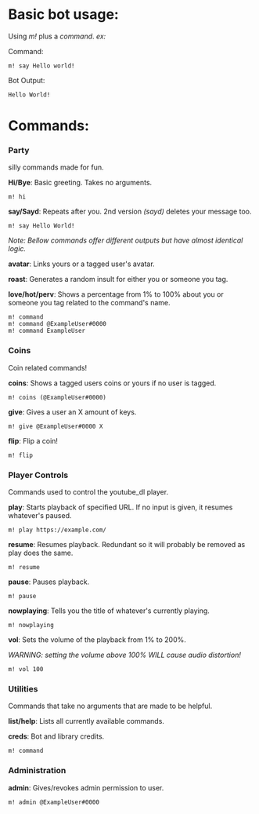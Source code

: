 # Basic bot usage: #
Using *m!* plus a *command*.
*ex:*

Command:
```
m! say Hello world!
```
Bot Output:
```
Hello World!
```
# Commands: #

### Party ###
silly commands made for fun.

**Hi/Bye**: Basic greeting. Takes no arguments.
```
m! hi
```

**say/Sayd**: Repeats after you. 2nd version *(sayd)* deletes your message too.
```
m! say Hello World!
```
*Note: Bellow commands offer different outputs but have almost identical logic.*

**avatar**: Links yours or a tagged user's avatar.

**roast**: Generates a random insult for either you or someone you tag.

**love/hot/perv**: Shows a percentage from 1% to 100% about you or someone you tag related to the command's name.

```
m! command
m! command @ExampleUser#0000
m! command ExampleUser
```

### Coins ###
Coin related commands!

**coins**: Shows a tagged users coins or yours if no user is tagged.
```
m! coins (@ExampleUser#0000)
```
**give**: Gives a user an X amount of keys.
```
m! give @ExampleUser#0000 X
```
**flip**: Flip a coin!
```
m! flip
```

### Player Controls ###
Commands used to control the youtube_dl player.

**play**: Starts playback of specified URL. If no input is given, it resumes whatever's paused.
```
m! play https://example.com/
```
**resume**: Resumes playback. Redundant so it will probably be removed as play does the same.
```
m! resume
```
**pause**: Pauses playback.
```
m! pause
```
**nowplaying**: Tells you the title of whatever's currently playing.
```
m! nowplaying
```
**vol**: Sets the volume of the playback from 1% to 200%.

*WARNING: setting the volume above 100% WILL cause audio distortion!*
```
m! vol 100
```
### Utilities ###
Commands that take no arguments that are made to be helpful.

**list/help**: Lists all currently available commands.

**creds**: Bot and library credits.
```
m! command
```

### Administration ###
**admin**: Gives/revokes admin permission to user.
```
m! admin @ExampleUser#0000
```
